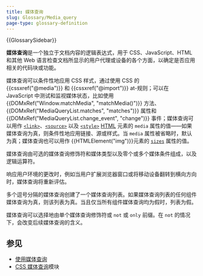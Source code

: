 ```yaml
---
title: 媒体查询
slug: Glossary/Media_query
page-type: glossary-definition
---
```


{{GlossarySidebar}}

**媒体查询**是一个独立于文档内容的逻辑表达式，用于 CSS、JavaScript、HTML 和其他 Web 语言检查文档所显示的用户代理或设备的各个方面，以确定是否应用相关的代码块或功能。

媒体查询可以条件性地应用 CSS 样式，通过使用 CSS 的 {{cssxref("@media")}} 和 {{cssxref("@import")}} at-规则；可以在 JavaScript 中测试和监视媒体状态，比如使用 {{DOMxRef("Window.matchMedia", "matchMedia()")}} 方法、{{DOMxRef("MediaQueryList.matches", "matches")}} 属性和 {{DOMxRef("MediaQueryList.change_event", "change")}} 事件；媒体查询可以用作 [`<link>`](/en-US/docs/Web/HTML/Element/link#media)、[`<source>`](/en-US/docs/Web/HTML/Element/source#media) 以及 [`<style>`](/en-US/docs/Web/HTML/Element/style#media) [HTML](/en-US/docs/Web/HTML) 元素的 `media` 属性的值——如果媒体查询为真，则条件性地应用链接、源或样式。当 `media` 属性被省略时，默认为真；媒体查询也可以用作 {{HTMLElement("img")}}元素的 [`sizes`](/en-US/docs/Web/API/HTMLImageElement/sizes) 属性的值。

媒体查询由可选的媒体查询修饰符和媒体类型以及零个或多个媒体条件组成，以及逻辑运算符。

响应用户环境的更改时，例如当用户扩展浏览器窗口或将移动设备翻转到横向方向时，媒体查询将重新评估。

多个逗号分隔的媒体查询创建了一个媒体查询列表。如果媒体查询列表的任何组件媒体查询为真，则该列表为真。当且仅当所有组件媒体查询均为假时，列表为假。

媒体查询可以选择地由单个媒体查询修饰符或 `not` 或 `only` 前缀。在 `not` 的情况下，会改变后续媒体查询的含义。

## 参见

- [使用媒体查询](/en-US/docs/Web/CSS/CSS_media_queries/Using_media_queries)
- [CSS 媒体查询](/en-US/docs/Web/CSS/CSS_media_queries/Using_media_queries)模块
